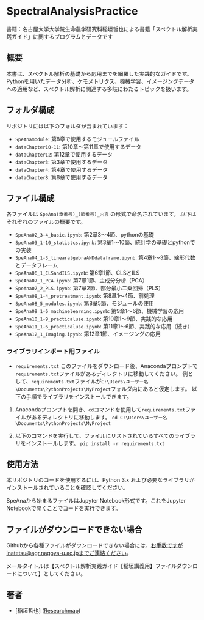 # SpectralAnalysisPractice
書籍：名古屋大学大学院生命農学研究科稲垣哲也による書籍「スペクトル解析実践ガイド」に関するプログラムとデータです

## 概要
本書は、スペクトル解析の基礎から応用までを網羅した実践的なガイドです。
Pythonを用いたデータ分析、ケモメトリクス、機械学習、イメージングデータへの適用など、スペクトル解析に関連する多岐にわたるトピックを扱います。

## フォルダ構成
リポジトリには以下のフォルダが含まれています：

- `SpeAnamodule`: 第8章で使用するモジュールファイル
- `dataChapter10-11`: 第10章～第11章で使用するデータ
- `dataChapter12`: 第12章で使用するデータ
- `dataChapter3`: 第3章で使用するデータ
- `dataChapter4`: 第4章で使用するデータ
- `dataChapter8`: 第8章で使用するデータ

## ファイル構成
各ファイルは `SpeAna(章番号)_(節番号)_内容` の形式で命名されています。
以下はそれぞれのファイルの概要です。

- `SpeAna02_3-4_basic.ipynb`: 第2章3～4節、pythonの基礎
- `SpeAna03_1-10_statistcs.ipynb`: 第3章1～10節、統計学の基礎とpythonでの実装
- `SpeAna04_1-3_linearalgebraANDdataframe.ipynb`: 第4章1～3節、線形代数とデータフレーム
- `SpeAna06_1_CLSandILS.ipynb`: 第6章1節、CLSとILS
- `SpeAna07_1_PCA.ipynb`: 第7章1節、主成分分析（PCA）
- `SpeAna07_2_PLS.ipynb`: 第7章2節、部分最小二乗回帰（PLS）
- `SpeAna08_1-4_pretreatment.ipynb`: 第8章1～4節、前処理
- `SpeAna08_5_modules.ipynb`: 第8章5節、モジュールの使用
- `SpeAna09_1-6_machinelearning.ipynb`: 第9章1～6節、機械学習の応用
- `SpeAna10_1-9_practicaluse.ipynb`: 第10章1～9節、実践的な応用
- `SpeAna11_1-6_practicaluse.ipynb`: 第11章1～6節、実践的な応用（続き）
- `SpeAna12_1_Imaging.ipynb`: 第12章1節、イメージングの応用


### ライブラリインポート用ファイル
- `requirements.txt`
このファイルをダウンロード後、Anacondaプロンプトで`requirements.txt`ファイルがあるディレクトリに移動してください。
例として、`requirements.txt`ファイルが`C:\Users\ユーザー名\Documents\PythonProjects\MyProject`フォルダ内にあると仮定します。
以下の手順でライブラリをインストールできます。

1. Anacondaプロンプトを開き、`cd`コマンドを使用して`requirements.txt`ファイルがあるディレクトリに移動します。
`cd C:\Users\ユーザー名\Documents\PythonProjects\MyProject`


2. 以下のコマンドを実行して、ファイルにリストされているすべてのライブラリをインストールします。
`pip install -r requirements.txt`



## 使用方法
本リポジトリのコードを使用するには、Python 3.x および必要なライブラリがインストールされていることを確認してください。

SpeAnaから始まるファイルはJupyter Notebook形式です。これをJupyter Notebookで開くことでコードを実行できます。

## ファイルがダウンロードできない場合
Githubから各種ファイルがダウンロードできない場合には、お手数ですがinatetsu@agr.nagoya-u.ac.jpまでご連絡ください。

メールタイトルは【スペクトル解析実践ガイド【稲垣講義用】ファイルダウンロードについて】としてください。


## 著者
- [稲垣哲也] ([Researchmap](https://researchmap.jp/inatetsu25/))
